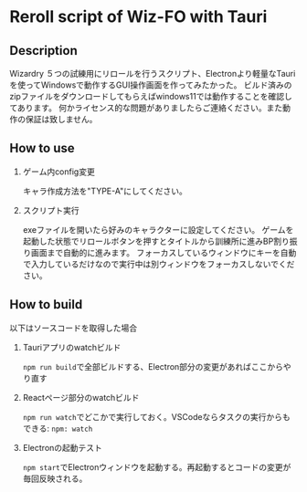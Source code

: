 # Reroll script of Wiz-FO with Tauri

## Description

Wizardry ５つの試練用にリロールを行うスクリプト、Electronより軽量なTauriを使ってWindowsで動作するGUI操作画面を作ってみたかった。
ビルド済みのzipファイルをダウンロードしてもらえばwindows11では動作することを確認してあります。
何かライセンス的な問題がありましたらご連絡ください。また動作の保証は致しません。

## How to use

1. ゲーム内config変更

    キャラ作成方法を"TYPE-A"にしてください。

2. スクリプト実行

    exeファイルを開いたら好みのキャラクターに設定してください。
    ゲームを起動した状態でリロールボタンを押すとタイトルから訓練所に進みBP割り振り画面まで自動的に進みます。
    フォーカスしているウィンドウにキーを自動で入力しているだけなので実行中は別ウィンドウをフォーカスしないでください。

## How to build

以下はソースコードを取得した場合

1. Tauriアプリのwatchビルド

    `npm run build`で全部ビルドする、Electron部分の変更があればここからやり直す

1. Reactページ部分のwatchビルド

    `npm run watch`でどこかで実行しておく。VSCodeならタスクの実行からもできる: `npm: watch`

1. Electronの起動テスト

    `npm start`でElectronウィンドウを起動する。再起動するとコードの変更が毎回反映される。
